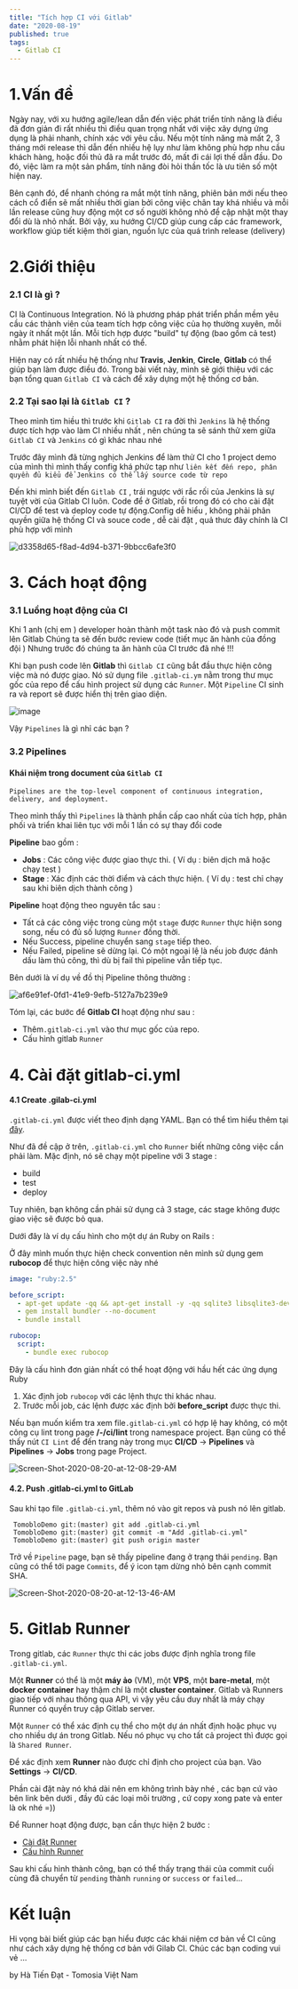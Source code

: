 ```yaml
---
title: "Tích hợp CI với Gitlab"
date: "2020-08-19"
published: true
tags:
  - Gitlab CI
---
```


# 1.Vấn đề

Ngày nay, với xu hướng agile/lean dẫn đến việc phát triển tính năng là điều đã đơn giản đi rất nhiều thì điều quan trọng nhất với việc xây dựng ứng dụng là phải nhanh, chính xác với yêu cầu. Nếu một tính năng mà mất 2, 3 tháng mới release thì dẫn đến nhiều hệ lụy như làm không phù hợp nhu cầu khách hàng, hoặc đối thủ đã ra mắt trước đó, mất đi cái lợi thế dẫn đầu. Do đó, việc làm ra một sản phẩm, tính năng đòi hỏi thần tốc là ưu tiên số một hiện nay.

Bên cạnh đó, để nhanh chóng ra mắt một tính năng, phiên bản mới nếu theo cách cổ điển sẽ mất nhiều thời gian bởi công việc chân tay khá nhiều và mỗi lần release cũng huy động một cơ số người không nhỏ để cập nhật một thay đổi dù là nhỏ nhất. Bởi vậy, xu hướng CI/CD giúp cung cấp các framework, workflow giúp tiết kiệm thời gian, nguồn lực của quá trình release (delivery)

# 2.Giới thiệu
### 2.1 CI là gì ?
CI là Continuous Integration. Nó là phương pháp phát triển phần mềm yêu cầu các thành viên của team tích hợp công việc của họ thường xuyên, mỗi ngày ít nhất một lần. Mỗi tích hợp được "build" tự động (bao gồm cả test) nhằm phát hiện lỗi nhanh nhất có thể.

Hiện nay có rất nhiều hệ thống như  **Travis**,  **Jenkin**,  **Circle**,  **Gitlab**  có thể giúp bạn làm được điều đó. Trong bài viết này, mình sẽ giới thiệu với các bạn tổng quan  `Gitlab CI`  và cách để xây dựng một hệ thống cơ bản.

### 2.2 Tại sao lại là `Gitlab CI` ?

Theo mình tìm hiều thì trước khi `Gitlab CI` ra đời thì `Jenkins`  là hệ thống được tích hợp vào làm CI nhiều nhất , nên chúng ta sẽ sánh thử xem giữa `Gitlab CI` và `Jenkins`  có gì khác nhau nhé

Trước đây mình đã từng nghịch Jenkins để làm thử CI cho 1 project demo của mình thì mình thấy config khá phức tạp như `liên kết đến repo, phân quyền đủ kiểu để Jenkins có thể lấy source code từ repo` 

Đến khi mình biết đến `Gitlab CI` , trái ngược với rắc rối của Jenkins là sự tuyệt vời của Gitlab CI luôn. Code để ở Gitlab, rồi trong đó có cho cài đặt CI/CD để test và deploy code tự động.Config dễ hiểu , không phải phân quyền giữa hệ thống CI và souce code , dễ cài đặt , quả thưc đây chính là CI phù hợp với mình

![d3358d65-f8ad-4d94-b371-9bbcc6afe3f0](https://i.ibb.co/bKzg2gf/d3358d65-f8ad-4d94-b371-9bbcc6afe3f0.png)


# 3.	Cách hoạt động

### 3.1 Luồng hoạt động của CI
Khi 1 anh (chị em ) developer hoàn thành một task nào đó và push commit lên Gitlab 
Chúng ta sẽ đến bước review code (tiết mục ăn hành của đồng đội )
Nhưng trước đó chúng ta ăn hành của CI trước đã nhé !!!

Khi bạn push code lên  **Gitlab** thì `Gitlab CI`  cũng bắt đầu thực hiện công việc mà nó được giao. Nó sử dụng file  `.gitlab-ci.ym`  nằm trong thư mục gốc của repo để cấu hình project sử dụng các  `Runner`. Một  `Pipeline`  CI sinh ra và report sẽ được hiển thị trên giao diện.

![image](https://i.ibb.co/zX5cPtH/image.png)

Vậy `Pipelines` là gì nhỉ các bạn ?
###  3.2  Pipelines
#### Khái niệm trong document của `Gitlab CI`
```none
Pipelines are the top-level component of continuous integration, delivery, and deployment.
```
Theo mình thấy thì `Pipelines` là thành phần cấp cao nhất của tích hợp, phân phối và triển khai liên tục với mỗi 1 lần có sự thay đổi code

**Pipeline**  bao gồm :

-   **Jobs**  : Các công việc được giao thực thi. ( Ví dụ : biên dịch mã hoặc chạy test )
-   **Stage**  : Xác định các thời điểm và cách thực hiện. ( Ví dụ : test chỉ chạy sau khi biên dịch thành công )

**Pipeline**  hoạt động theo nguyên tắc sau :

-   Tất cả các công việc trong cùng một  `stage`  được  `Runner`  thực hiện song song, nếu có đủ số lượng  `Runner`  đồng thời.
-   Nếu Success, pipeline chuyển sang  `stage`  tiếp theo.
-   Nếu Failed, pipeline sẽ dừng lại. Có một ngoại lệ là nếu job được đánh dấu làm thủ công, thì dù bị fail thì pipeline vẫn tiếp tục.

Bên dưới là ví dụ về đồ thị Pipeline thông thường :

![af6e91ef-0fd1-41e9-9efb-5127a7b239e9](https://i.ibb.co/pb91rdh/af6e91ef-0fd1-41e9-9efb-5127a7b239e9.png)

Tóm lại, các bước để  **Gitlab CI**  hoạt động như sau :

-   Thêm`.gitlab-ci.yml`  vào thư mục gốc của repo.
-   Cấu hình gitlab  `Runner`
# 4. Cài đặt gitlab-ci.yml

#### 4.1 Create .gilab-ci.yml

`.gitlab-ci.yml`  được viết theo định dạng YAML. Bạn có thể tìm hiểu thêm tại  [đây](https://yaml.org/).

Như đã đề cập ở trên,  `.gitlab-ci.yml`  cho  `Runner`  biết những công việc cần phải làm. Mặc định, nó sẽ chạy một pipeline với 3 stage :

-   build
-   test
-   deploy

Tuy nhiên, bạn không cần phải sử dụng cả 3 stage, các stage không được giao việc sẽ được bỏ qua.

Dưới đây là ví dụ cấu hình cho một dự án Ruby on Rails :

Ở đây mình muốn thực hiện check convention nên mình sử dụng gem **rubocop** để thực hiện công việc này nhé
```yaml
image: "ruby:2.5"

before_script:
  - apt-get update -qq && apt-get install -y -qq sqlite3 libsqlite3-dev nodejs
  - gem install bundler --no-document
  - bundle install

rubocop:
  script:
    - bundle exec rubocop
```
Đây là cấu hình đơn giản nhất có thể hoạt động với hầu hết các ứng dụng Ruby

1.  Xác định  job  `rubocop`  với các lệnh thực thi khác nhau.
2.  Trước mỗi job, các lệnh được xác định bởi  **before_script**  được thực thi.

Nếu bạn muốn kiểm tra xem file`.gitlab-ci.yml`  có hợp lệ hay không, có một công cụ lint trong page  **/-/ci/lint**  trong namespace project. Bạn cũng có thể thấy nút  `CI Lint`  để đến trang này trong mục  **CI/CD**  ->  **Pipelines**  và  **Pipelines**  ->  **Jobs**  trong page Project.

![Screen-Shot-2020-08-20-at-12-08-29-AM](https://i.ibb.co/1KNrCDd/Screen-Shot-2020-08-20-at-12-08-29-AM.png)
#### 4.2. Push .gitlab-ci.yml to GitLab

Sau khi tạo file  `.gitlab-ci.yml`, thêm nó vào git repos và push nó lên gitlab.

```none
 TomobloDemo git:(master) git add .gitlab-ci.yml
 TomobloDemo git:(master) git commit -m "Add .gitlab-ci.yml"
 TomobloDemo git:(master) git push origin master
```

Trở về  `Pipeline`  page, bạn sẽ thấy pipeline đang ở trạng thái  `pending`. Bạn cũng có thể tới page  `Commits`, để ý icon tạm dừng nhỏ bên cạnh commit SHA.

![Screen-Shot-2020-08-20-at-12-13-46-AM](https://i.ibb.co/99CBvrJ/Screen-Shot-2020-08-20-at-12-13-46-AM.png)
# 5. Gitlab Runner

Trong gitlab, các  `Runner`  thực thi các jobs được định nghĩa trong file  `.gitlab-ci.yml`.

Một  **Runner**  có thể là một  **máy ảo**  (VM), một  **VPS**, một  **bare-metal**, một  **docker container**  hay thậm chí là một  **cluster container**. Gitlab và Runners giao tiếp với nhau thông qua API, vì vậy yêu cầu duy nhất là máy chạy Runner có quyền truy cập Gitlab server.

Một  `Runner`  có thể xác định cụ thể cho một dự án nhất định hoặc phục vụ cho nhiều dự án trong Gitlab. Nếu nó phục vụ cho tất cả project thì được gọi là  `Shared Runner`.

Để xác định xem  **Runner**  nào được chỉ định cho project của bạn. Vào  **Settings**  ->  **CI/CD**.

Phần cài đặt này nó khá dài nên em không trình bày nhé , các bạn cứ vào bên link bên dưới , đầy đủ các loại môi trường , cứ copy xong pate và enter là ok nhé =))

Để Runner hoạt động được, bạn cần thực hiện 2 bước :

-   [Cài đặt Runner](https://docs.gitlab.com/runner/install/)
-   [Cấu hình Runner](https://docs.gitlab.com/ee/ci/runners/README.html#registering-a-specific-runner)

Sau khi cấu hình thành công, bạn có thể thấy trạng thái của commit cuối cùng đã chuyển từ `pending` thành `running` or `success` or `failed`...

# Kết luận

Hi vọng bài biết giúp các bạn hiểu được các khái niệm cơ bản về CI cũng như cách xây dựng hệ thống cơ bản với Gilab CI. Chúc các bạn coding vui vẻ ...

by Hà Tiến Đạt - Tomosia Việt Nam